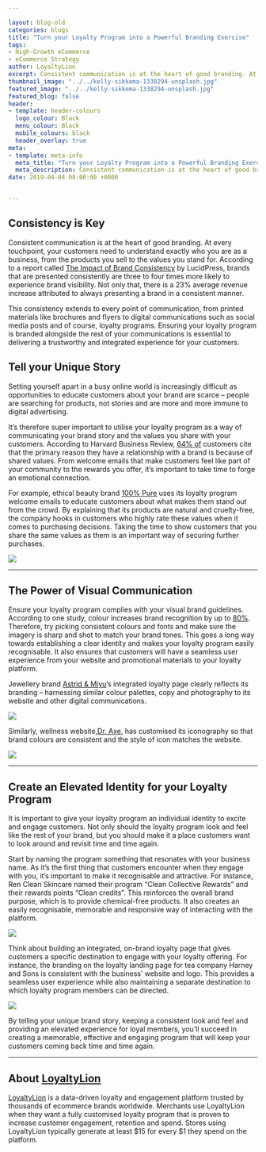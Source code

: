 ```yaml
--- 

layout: blog-old
categories: blogs
title: "Turn your Loyalty Program into a Powerful Branding Exercise"
tags:
- High-Growth eCommerce
- eCommerce Strategy
author: LoyaltyLion
excerpt: Consistent communication is at the heart of good branding. At every touchpoint, your customers need to understand exactly who you are as a business, from the products you sell to the values you stand for.
thumbnail_image: "../../kelly-sikkema-1338294-unsplash.jpg"
featured_image: "../../kelly-sikkema-1338294-unsplash.jpg"
featured_blog: false
header:
- template: header-colours
  logo_colour: Black
  menu_colour: Black
  mobile_colours: black
  header_overlay: true
meta:
- template: meta-info
  meta_title: "Turn your Loyalty Program into a Powerful Branding Exercise"
  meta_description: Consistent communication is at the heart of good branding. At every touchpoint, your customers need to understand exactly who you are as a business, from the products you sell to the values you stand for.
date: 2019-04-04 08:00:00 +0000


--- 
```

Consistency is Key
------------------

Consistent communication is at the heart of good branding. At every touchpoint, your customers need to understand exactly who you are as a business, from the products you sell to the values you stand for. According to a report called [The Impact of Brand Consistency](https://www.lucidpress.com/pages/resources/report/the-impact-of-brand-consistency) by LucidPress, brands that are presented consistently are three to four times more likely to experience brand visibility. Not only that, there is a 23% average revenue increase attributed to always presenting a brand in a consistent manner.

This consistency extends to every point of communication, from printed materials like brochures and flyers to digital communications such as social media posts and of course, loyalty programs. Ensuring your loyalty program is branded alongside the rest of your communications is essential to delivering a trustworthy and integrated experience for your customers.

Tell your Unique Story
----------------------

Setting yourself apart in a busy online world is increasingly difficult as opportunities to educate customers about your brand are scarce – people are searching for products, not stories and are more and more immune to digital advertising.

It’s therefore super important to utilise your loyalty program as a way of communicating your brand story and the values you share with your customers. According to Harvard Business Review, [64% of](https://hbr.org/2012/05/three-myths-about-customer-eng) customers cite that the primary reason they have a relationship with a brand is because of shared values. From welcome emails that make customers feel like part of your community to the rewards you offer, it’s important to take time to forge an emotional connection.

For example, ethical beauty brand [100% Pure](https://loyaltylion.com/customers/100-percent-pure?utm_campaign=Partner%20content&utm_source=statement&utm_medium=blog&utm_content=100%25%20pure%20case%20study) uses its loyalty program welcome emails to educate customers about what makes them stand out from the crowd. By explaining that its products are natural and cruelty-free, the company hooks in customers who highly rate these values when it comes to purchasing decisions. Taking the time to show customers that you share the same values as them is an important way of securing further purchases.

![](https://lh3.googleusercontent.com/72IG4sFlLeB1jHT3RJ-ZOp1r8Zoz1KhCOjhuhHdo0fkqH2i4K9AvB_giAbWIAR4-9iTAu9upFbNtp-9W-aRtId30Bz_IfamMSiHNAorvBwcb8GDy6TOwk6-LWaBhjYWZccajYoFq)

  

---

The Power of Visual Communication
---------------------------------

Ensure your loyalty program complies with your visual brand guidelines. According to one study, colour increases brand recognition by up to [80%](https://www.petgazette.biz/17283-colour-increases-brand-recognition-by-80-claims-new-research/). Therefore, try picking consistent colours and fonts and make sure the imagery is sharp and shot to match your brand tones. This goes a long way towards establishing a clear identity and makes your loyalty program easily recognisable. It also ensures that customers will have a seamless user experience from your website and promotional materials to your loyalty platform.

Jewellery brand [Astrid & Miyu](https://loyaltylion.com/customers/astrid-and-miyu?utm_campaign=Partner%20content&utm_source=statement&utm_medium=blog&utm_content=astrid%20and%20miyu)’s integrated loyalty page clearly reflects its branding – harnessing similar colour palettes, copy and photography to its website and other digital communications.

![](https://lh3.googleusercontent.com/8IK_rNE-ntiyCiWiDAXZGupnOl3XrXHQBYCrW-u8nrCasbHW6ZQBWNFGuE9dZECDuV1MWCE4oxBzjjW8tEhgv4HEWGyZWsoOdedisFfcHpHOpQXbEhFMhgB7tPh03NNZPWiMu1ZW)

Similarly, wellness website,[Dr. Axe](https://loyaltylion.com/customers/dr-axe?utm_campaign=Partner%20content&utm_source=statement&utm_medium=blog&utm_content=dr%20axe%20case%20study), has customised its iconography so that brand colours are consistent and the style of icon matches the website.

![](https://lh6.googleusercontent.com/gRyhpnBzrF6f31QoK-sCZfPRHHRLUDIDSnMS_BGF3CRNT-9YSisLtcxqoJkje5a2Ne4_zoVjKhZJobu2mnIc8dJiF7bQUtrs_43KmADnI1NLape-zbrWIU1PlQE7KwZi-7NFUHsK)

  

---

Create an Elevated Identity for your Loyalty Program
----------------------------------------------------

It is important to give your loyalty program an individual identity to excite and engage customers. Not only should the loyalty program look and feel like the rest of your brand, but you should make it a place customers want to look around and revisit time and time again.

Start by naming the program something that resonates with your business name. As it’s the first thing that customers encounter when they engage with you, it’s important to make it recognisable and attractive. For instance, Ren Clean Skincare named their program “Clean Collective Rewards” and their rewards points “Clean credits”. This reinforces the overall brand purpose, which is to provide chemical-free products. It also creates an easily recognisable, memorable and responsive way of interacting with the platform.

![](https://lh6.googleusercontent.com/gVzWhjE0iJ__skBlaEYlh9gB1HAT4iDWIrBUDBmcqfZAW9xdwKmYDj2vyDXTWDMVK9VQ4BseAhNpYlC8jmf58Jhu42vkGzdcs6An2OqyJMb5BDLFtfd9C4QTekj1Al4As5LWifgu)

Think about building an integrated, on-brand loyalty page that gives customers a specific destination to engage with your loyalty offering. For instance, the branding on the loyalty landing page for tea company Harney and Sons is consistent with the business’ website and logo. This provides a seamless user experience while also maintaining a separate destination to which loyalty program members can be directed.

![](https://lh4.googleusercontent.com/f6BWzkatzrRezghoIw7rWhwVqhATWeeDor72XwMQ14izSjKbwIXYQUyg4gz3G7qvSprE-gtS16_sH5C22ndspxng_tpcv5H-936M8AjAZyOurksIPTfuLZTnVGivw43_32DWARxZ)

By telling your unique brand story, keeping a consistent look and feel and providing an elevated experience for loyal members, you’ll succeed in creating a memorable, effective and engaging program that will keep your customers coming back time and time again.

  

---

About [LoyaltyLion](https://loyaltylion.com/?utm_campaign=Partner%20content&utm_source=statement&utm_medium=blog)
-----------------------------------------------------------------------------------------------------------------

[LoyaltyLion](https://loyaltylion.com/?utm_campaign=Partner%20content&utm_source=statement&utm_medium=blog) is a data-driven loyalty and engagement platform trusted by thousands of ecommerce brands worldwide. Merchants use LoyaltyLion when they want a fully customised loyalty program that is proven to increase customer engagement, retention and spend. Stores using LoyaltyLion typically generate at least $15 for every $1 they spend on the platform.